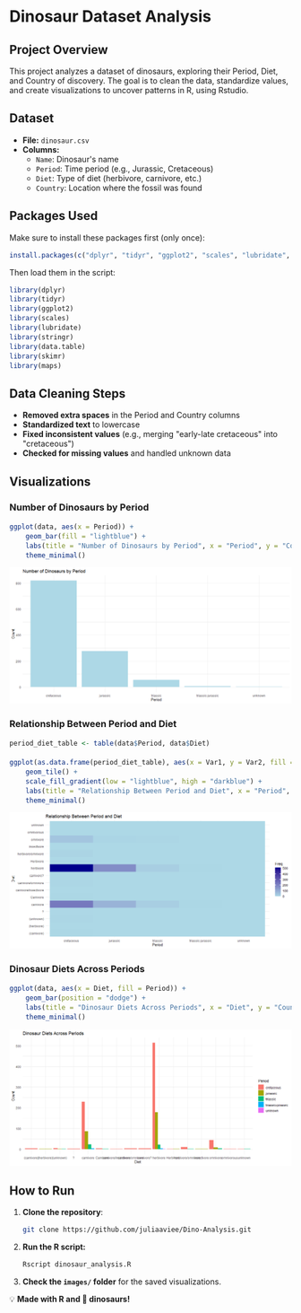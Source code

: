 # Dinosaur Dataset Analysis

## Project Overview
This project analyzes a dataset of dinosaurs, exploring their Period, Diet, and Country of discovery. The goal is to clean the data, standardize values, and create visualizations to uncover patterns in R, using Rstudio.

## Dataset
- **File:** `dinosaur.csv`
- **Columns:**
  - `Name`: Dinosaur's name
  - `Period`: Time period (e.g., Jurassic, Cretaceous)
  - `Diet`: Type of diet (herbivore, carnivore, etc.)
  - `Country`: Location where the fossil was found

## Packages Used
Make sure to install these packages first (only once):

```r
install.packages(c("dplyr", "tidyr", "ggplot2", "scales", "lubridate", "stringr", "data.table", "skimr", "maps"))
```

Then load them in the script:

```r
library(dplyr)
library(tidyr)
library(ggplot2)
library(scales)
library(lubridate)
library(stringr)
library(data.table)
library(skimr)
library(maps)
```

## Data Cleaning Steps
- **Removed extra spaces** in the Period and Country columns
- **Standardized text** to lowercase
- **Fixed inconsistent values** (e.g., merging "early-late cretaceous" into "cretaceous")
- **Checked for missing values** and handled unknown data

##  Visualizations

###  Number of Dinosaurs by Period
```r
ggplot(data, aes(x = Period)) +
    geom_bar(fill = "lightblue") +
    labs(title = "Number of Dinosaurs by Period", x = "Period", y = "Count") +
    theme_minimal()
```
![Number of Dinosaurs by Period](images/period_count_plot.png)

###  Relationship Between Period and Diet
```r
period_diet_table <- table(data$Period, data$Diet)

ggplot(as.data.frame(period_diet_table), aes(x = Var1, y = Var2, fill = Freq)) +
    geom_tile() +
    scale_fill_gradient(low = "lightblue", high = "darkblue") +
    labs(title = "Relationship Between Period and Diet", x = "Period", y = "Diet") +
    theme_minimal()
```
![Relationship Between Period and Diet](images/period_diet_heatmap.png)

###  Dinosaur Diets Across Periods
```r
ggplot(data, aes(x = Diet, fill = Period)) +
    geom_bar(position = "dodge") +
    labs(title = "Dinosaur Diets Across Periods", x = "Diet", y = "Count") +
    theme_minimal()
```
![Dinosaur Diets Across Periods](images/diet_by_period_plot.png)

## How to Run
1. **Clone the repository**:
   ```bash
   git clone https://github.com/juliaaviee/Dino-Analysis.git
   ```
2. **Run the R script:**
   ```bash
   Rscript dinosaur_analysis.R
   ```
3. **Check the `images/` folder** for the saved visualizations.

💡 **Made with R and 🦖 dinosaurs!**
